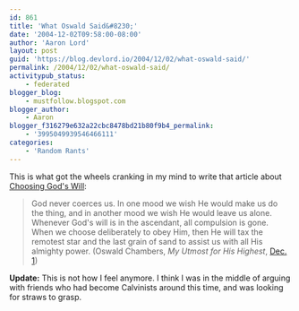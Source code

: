 ```yaml
---
id: 861
title: 'What Oswald Said&#8230;'
date: '2004-12-02T09:58:00-08:00'
author: 'Aaron Lord'
layout: post
guid: 'https://blog.devlord.io/2004/12/02/what-oswald-said/'
permalink: /2004/12/02/what-oswald-said/
activitypub_status:
    - federated
blogger_blog:
    - mustfollow.blogspot.com
blogger_author:
    - Aaron
blogger_f316279e632a22cbc8478bd21b80f9b4_permalink:
    - '3995049939546466111'
categories:
    - 'Random Rants'
---
```


This is what got the wheels cranking in my mind to write that article about <a href="/2004/12/01/choosing-gods-will/">Choosing God's Will</a>:<br /><blockquote>God never coerces us.  In one mood we wish He would make us do the thing, and in another mood we wish He would leave us alone.  Whenever God's will is in the ascendant, all compulsion is gone.  When we choose deliberately to obey Him, then He will tax the remotest star and the last grain of sand to assist us with all His almighty power.  (Oswald Chambers, <i> My Utmost for His Highest</i>, <a href="http://www.gospelcom.net/rbc/utmost/12/01/" target="_blank" rel="noopener">Dec. 1</a>)</blockquote><b>Update:</b> This is not how I feel anymore. I think I was in the middle of arguing with friends who had become Calvinists around this time, and was looking for straws to grasp.<div class="blogger-post-footer"></div>